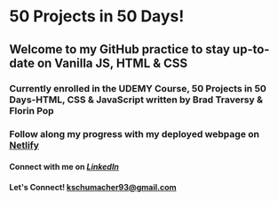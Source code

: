 # 50 Projects in 50 Days!

## Welcome to my GitHub practice to stay up-to-date on Vanilla JS, HTML & CSS

### Currently enrolled in the UDEMY Course, 50 Projects in 50 Days-HTML, CSS & JavaScript written by Brad Traversy & Florin Pop

### Follow along my progress with my deployed webpage on **[Netlify](https://fiftyprojectsfiftydays.netlify.app/)**

#### Connect with me on _[LinkedIn](https://www.linkedin.com/in/kellyschumacher/)_

#### Let's Connect! **<kschumacher93@gmail.com>**
